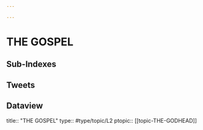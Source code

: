 ```yaml
---

---
```

# THE GOSPEL
## Sub-Indexes


## Tweets


## Dataview
title:: "THE GOSPEL"
type:: #type/topic/L2 
ptopic:: [[topic-THE-GODHEAD]]